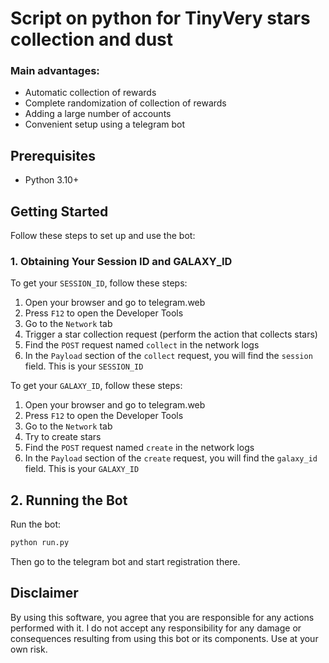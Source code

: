 # Script on python for TinyVery stars collection and dust


### Main advantages:
+ Automatic collection of rewards
+ Complete randomization of collection of rewards
+ Adding a large number of accounts
+ Convenient setup using a telegram bot

## Prerequisites

- Python 3.10+

## Getting Started

Follow these steps to set up and use the bot:

### 1. Obtaining Your Session ID and GALAXY_ID

To get your `SESSION_ID`, follow these steps:

1. Open your browser and go to telegram.web
2. Press `F12` to open the Developer Tools
3. Go to the `Network` tab
4. Trigger a star collection request (perform the action that collects stars)
5. Find the `POST` request named `collect` in the network logs
6. In the `Payload` section of the `collect` request, you will find the `session` field. This is your `SESSION_ID`

To get your `GALAXY_ID`, follow these steps:
1. Open your browser and go to telegram.web
2. Press `F12` to open the Developer Tools
3. Go to the `Network` tab
4. Try to create stars
5. Find the `POST` request named `create` in the network logs
6. In the `Payload` section of the `create` request, you will find the `galaxy_id` field. This is your `GALAXY_ID`

## 2. Running the Bot
Run the bot:
   ```bash
   python run.py
   ```
Then go to the telegram bot and start registration there.
## Disclaimer
By using this software, you agree that you are responsible for any actions performed with it. I do not accept any responsibility for any damage or consequences resulting from using this bot or its components. Use at your own risk.
